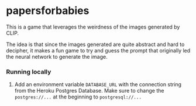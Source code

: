 # papersforbabies

This is a game that leverages the weirdness of the images generated by CLIP.

The idea is that since the images generated are quite abstract and hard to decipher,
it makes a fun game to try and guess the prompt that originally led the neural network
to generate the image.

### Running locally

1. Add an environment variable `DATABASE_URL` with the connection string from the Heroku Postgres Database. Make sure to change the `postgres://...` at the beginning to `postgresql://...`
